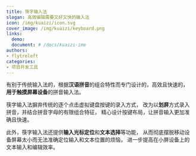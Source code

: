 ```yaml
---
title: 筷字输入法
slogan: 高效编辑需要又好又快的输入法
icon: /img/kuaizi/icon.svg
cover_image: /img/kuaizi/keyboard.png
links:
  demo:
  document: # /docs/kuaizi-ime
authors:
- flytreleft
categories:
- 项目开发工具
---
```


有别于传统输入法的，根据**汉语拼音**的组合特性而专门设计的，高效且快速的，
**用于触摸屏幕设备**的拼音输入法。

筷字输入法摒弃传统的逐个点击虚拟键盘按键的录入方式，
改为以**划屏**方式录入拼音，并结合拼音字母的有限组合特征，
精心设计按键布局，让拼音输入更加准确且快速。

此外，筷字输入法还提供**输入光标定位**和**文本选择**等功能，
从而彻底摆脱移动设备屏幕太小而无法准确定位输入和文本位置的烦恼，
进一步提高在小屏设备上的文本输入和编辑效率。
<!-- more -->
